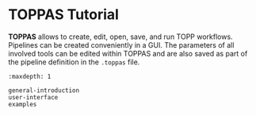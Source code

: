 TOPPAS Tutorial
==============

**TOPPAS** allows to create, edit, open, save, and run TOPP workflows. Pipelines can be created conveniently  in a GUI.
The parameters of all involved tools can be edited within TOPPAS and are also saved as part of the pipeline definition
 in the `.toppas` file.

```{toctree}
:maxdepth: 1

general-introduction
user-interface
examples
```
